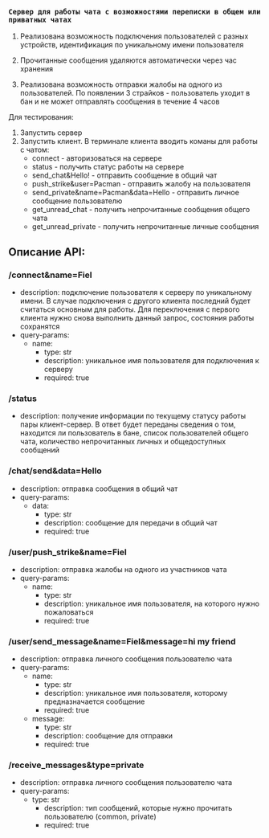 ### `Сервер для работы чата с возможностями переписки в общем или приватных чатах`

1. Реализована возможность подключения пользователей с разных устройств, идентификация по уникальному имени пользователя

2. Прочитанные сообщения удаляются автоматически через час хранения

3. Реализована возможность отправки жалобы на одного из пользователей. По появлении 3 страйков - пользователь уходит в бан и не может отправлять сообщения в течение 4 часов

Для тестирования:
1. Запустить сервер
2. Запустить клиент. В терминале клиента вводить команы для работы с чатом:
    - connect - авторизоваться на сервере
    - status - получить статус работы на сервере
    - send_chat&Hello! - отправить сообщение в общий чат
    - push_strike&user=Pacman - отправить жалобу на пользователя
    - send_private&name=Pacman&data=Hello - отправить личное сообщение пользователю
    - get_unread_chat - получить непрочитанные сообщения общего чата
    - get_unread_private - получить непрочитанные личные сообщения

## Описание API:

### /connect&name=Fiel
- description: подключение пользователя к серверу по уникальному имени. В случае подключения с другого клиента последний будет считаться основным для работы. Для переключения с первого клиента нужно снова выполнить данный запрос, состояния работы сохранятся
- query-params:
    - name:
        - type: str
        - description: уникальное имя пользователя для подключения к серверу
        - required: true

### /status
- description: получение информации по текущему статусу работы пары клиент-сервер. 
    В ответ будет переданы сведения о том, находится ли пользователь в бане, список 
    пользователей общего чата, количество непрочитанных личных и общедоступных сообщений

### /chat/send&data=Hello
- description: отправка сообщения в общий чат
- query-params:
    - data:
        - type: str
        - description: сообщение для передачи в общий чат
        - required: true

### /user/push_strike&name=Fiel
- description: отправка жалобы на одного из участников чата
- query-params:
    - name:
        - type: str
        - description: уникальное имя пользователя, на которого нужно пожаловаться
        - required: true

### /user/send_message&name=Fiel&message=hi my friend
- description: отправка личного сообщения пользователю чата
- query-params:
    - name: 
        - type: str
        - description: уникальное имя пользователя, которому предназначается сообщение
        - required: true
    - message:
        - type: str
        - description: сообщение для отправки
        - required: true

### /receive_messages&type=private
- description: отправка личного сообщения пользователю чата
- query-params:
    - type: str
        - description: тип сообщений, которые нужно прочитать пользователю (common, private)
        - required: true
